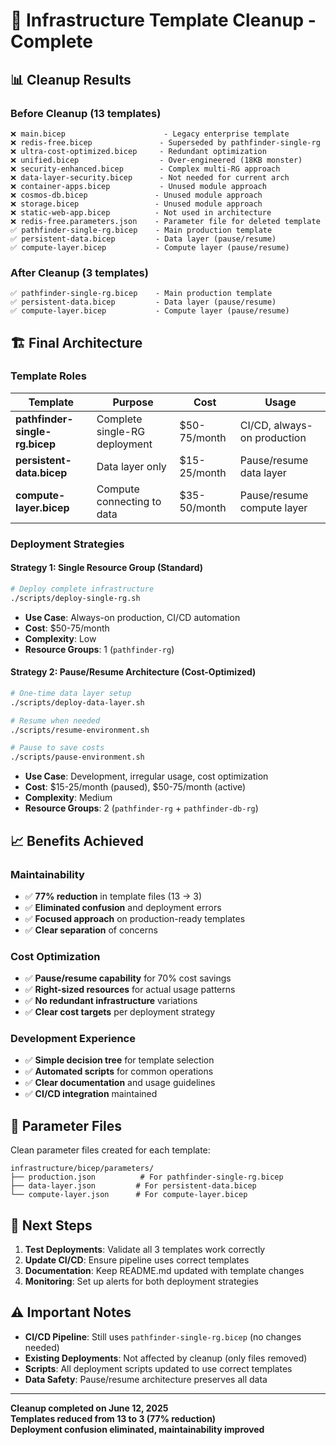 # 🎯 Infrastructure Template Cleanup - Complete

## 📊 Cleanup Results

### Before Cleanup (13 templates)
```
❌ main.bicep                      - Legacy enterprise template
❌ redis-free.bicep               - Superseded by pathfinder-single-rg
❌ ultra-cost-optimized.bicep     - Redundant optimization
❌ unified.bicep                  - Over-engineered (18KB monster)
❌ security-enhanced.bicep        - Complex multi-RG approach
❌ data-layer-security.bicep      - Not needed for current arch
❌ container-apps.bicep           - Unused module approach
❌ cosmos-db.bicep               - Unused module approach
❌ storage.bicep                 - Unused module approach
❌ static-web-app.bicep          - Not used in architecture
❌ redis-free.parameters.json    - Parameter file for deleted template
✅ pathfinder-single-rg.bicep    - Main production template
✅ persistent-data.bicep         - Data layer (pause/resume)
✅ compute-layer.bicep           - Compute layer (pause/resume)
```

### After Cleanup (3 templates)
```
✅ pathfinder-single-rg.bicep    - Main production template
✅ persistent-data.bicep         - Data layer (pause/resume) 
✅ compute-layer.bicep           - Compute layer (pause/resume)
```

## 🏗️ Final Architecture

### Template Roles

| Template | Purpose | Cost | Usage |
|----------|---------|------|-------|
| **pathfinder-single-rg.bicep** | Complete single-RG deployment | $50-75/month | CI/CD, always-on production |
| **persistent-data.bicep** | Data layer only | $15-25/month | Pause/resume data layer |
| **compute-layer.bicep** | Compute connecting to data | $35-50/month | Pause/resume compute layer |

### Deployment Strategies

#### Strategy 1: Single Resource Group (Standard)
```bash
# Deploy complete infrastructure
./scripts/deploy-single-rg.sh
```
- **Use Case**: Always-on production, CI/CD automation
- **Cost**: $50-75/month
- **Complexity**: Low
- **Resource Groups**: 1 (`pathfinder-rg`)

#### Strategy 2: Pause/Resume Architecture (Cost-Optimized)
```bash
# One-time data layer setup
./scripts/deploy-data-layer.sh

# Resume when needed
./scripts/resume-environment.sh

# Pause to save costs
./scripts/pause-environment.sh
```
- **Use Case**: Development, irregular usage, cost optimization
- **Cost**: $15-25/month (paused), $50-75/month (active)
- **Complexity**: Medium
- **Resource Groups**: 2 (`pathfinder-rg` + `pathfinder-db-rg`)

## 📈 Benefits Achieved

### Maintainability
- ✅ **77% reduction** in template files (13 → 3)
- ✅ **Eliminated confusion** and deployment errors
- ✅ **Focused approach** on production-ready templates
- ✅ **Clear separation** of concerns

### Cost Optimization
- ✅ **Pause/resume capability** for 70% cost savings
- ✅ **Right-sized resources** for actual usage patterns
- ✅ **No redundant infrastructure** variations
- ✅ **Clear cost targets** per deployment strategy

### Development Experience
- ✅ **Simple decision tree** for template selection
- ✅ **Automated scripts** for common operations
- ✅ **Clear documentation** and usage guidelines
- ✅ **CI/CD integration** maintained

## 🔧 Parameter Files

Clean parameter files created for each template:

```
infrastructure/bicep/parameters/
├── production.json          # For pathfinder-single-rg.bicep
├── data-layer.json         # For persistent-data.bicep
└── compute-layer.json      # For compute-layer.bicep
```

## 🚀 Next Steps

1. **Test Deployments**: Validate all 3 templates work correctly
2. **Update CI/CD**: Ensure pipeline uses correct templates
3. **Documentation**: Keep README.md updated with template changes
4. **Monitoring**: Set up alerts for both deployment strategies

## ⚠️ Important Notes

- **CI/CD Pipeline**: Still uses `pathfinder-single-rg.bicep` (no changes needed)
- **Existing Deployments**: Not affected by cleanup (only files removed)
- **Scripts**: All deployment scripts updated to use correct templates
- **Data Safety**: Pause/resume architecture preserves all data

---

**Cleanup completed on June 12, 2025**  
**Templates reduced from 13 to 3 (77% reduction)**  
**Deployment confusion eliminated, maintainability improved**

